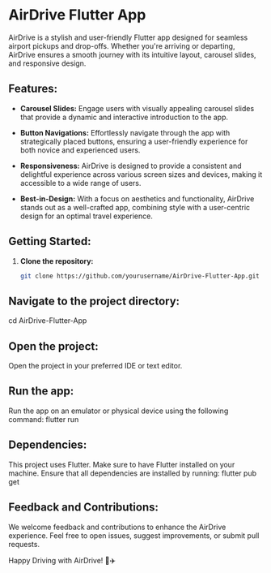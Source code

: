 # AirDrive Flutter App

AirDrive is a stylish and user-friendly Flutter app designed for seamless airport pickups and drop-offs. Whether you're arriving or departing, AirDrive ensures a smooth journey with its intuitive layout, carousel slides, and responsive design.

## Features:

- **Carousel Slides:** Engage users with visually appealing carousel slides that provide a dynamic and interactive introduction to the app.

- **Button Navigations:** Effortlessly navigate through the app with strategically placed buttons, ensuring a user-friendly experience for both novice and experienced users.

- **Responsiveness:** AirDrive is designed to provide a consistent and delightful experience across various screen sizes and devices, making it accessible to a wide range of users.

- **Best-in-Design:** With a focus on aesthetics and functionality, AirDrive stands out as a well-crafted app, combining style with a user-centric design for an optimal travel experience.

## Getting Started:

1. **Clone the repository:**
   ```bash
   git clone https://github.com/yourusername/AirDrive-Flutter-App.git
   
## Navigate to the project directory:
cd AirDrive-Flutter-App

## Open the project:
Open the project in your preferred IDE or text editor.

## Run the app:
Run the app on an emulator or physical device using the following command:
flutter run

## Dependencies:
This project uses Flutter. Make sure to have Flutter installed on your machine.
Ensure that all dependencies are installed by running:
flutter pub get

## Feedback and Contributions:
We welcome feedback and contributions to enhance the AirDrive experience. Feel free to open issues, suggest improvements, or submit pull requests.

Happy Driving with AirDrive! 🚗✈️

